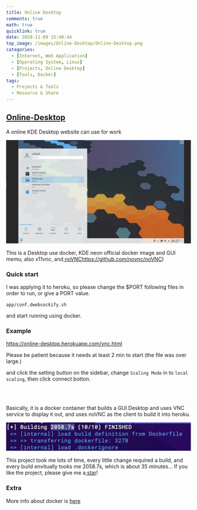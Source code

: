 ```yaml
---
title: Online Desktop
comments: true
math: true
quicklink: true
date: 2020-11-09 15:49:44
top_image: /images/Online-Desktop/Online-Desktop.png
categories:
  - [Internet, Web Application]
  - [Operating System, Linux]
  - [Projects, Online Desktop]
  - [Tools, Docker]
tags:
  - Projects & Tools
  - Resource & Share
---
```


## [Online-Desktop](https://github.com/Jesse-0x/Online-Desktop)

A online KDE Desktop website can use for work



<!-- more -->

![image](/images/Online-Desktop/Online-Desktop.png)



This is a Desktop use docker, KDE neon official docker image and GUI memu, also x11vnc, and[ noVNC](https://github.com/novnc/noVNC)https://github.com/novnc/noVNC)

### Quick start

I was applying it to heroku, so please change the $PORT following files in order to run, or give a PORT value.

```
app/conf.dwebsockify.sh
```

and start running using docker.

### Example

https://online-desktop.herokuapp.com/vnc.html

Please be patient because it needs at least 2 min to start (the file was over large.)

and click the setting button on the sidebar, change `Scaling Mode` in to `local scaling`, then click connect botton.

</br>

</br>

Basically, it is a docker container that builds a GUI Desktop and uses VNC service to display it out, and uses noVNC as the client to build it into heroku.

![image](/images/Online-Desktop/build.png)

This project took me lots of time, every little change required a build, and every build envitually tooks me 2058.7s, which is about 35 minutes... If you like the project, please give me a[ star](https://github.com/Jesse-0x/Online-Desktop)!

### Extra

More info about docker is [here](/2020/11/04/)
